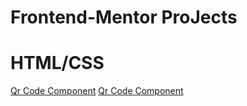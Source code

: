 # Frontend-Mentor ProJects
# HTML/CSS
[Qr Code Component](HtmlCss/product-preview-card-component-main)
[Qr Code Component](/HtmlCss/qr-code-component-main/)
